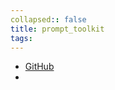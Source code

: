 ```yaml
---
collapsed:: false
title: prompt_toolkit
tags: 
---
```


- [GitHub](https://github.com/prompt-toolkit/python-prompt-toolkit)
-